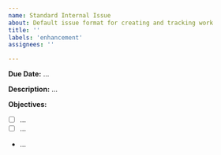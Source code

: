 ```yaml
---
name: Standard Internal Issue
about: Default issue format for creating and tracking work
title: ''
labels: 'enhancement'
assignees: ''

---
```


**Due Date:** ...

**Description:**
...

**Objectives:**
 - [ ] ...
 - [ ] ...
 - ...
